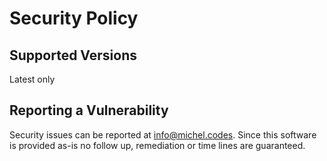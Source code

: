 # Security Policy

## Supported Versions

Latest only

## Reporting a Vulnerability

Security issues can be reported at info@michel.codes. Since this software is provided as-is no follow up, remediation or time lines are guaranteed.
